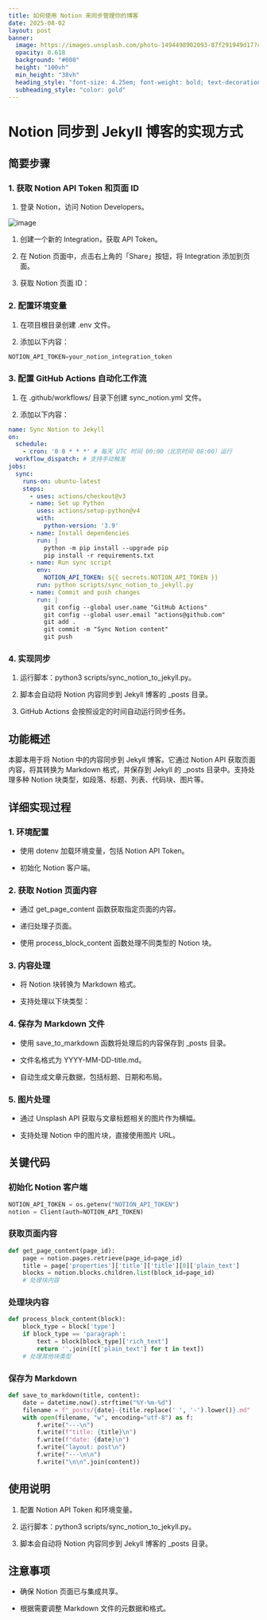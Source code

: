 ```yaml
---
title: 如何使用 Notion 来同步管理你的博客
date: 2025-08-02
layout: post
banner:
  image: https://images.unsplash.com/photo-1494498902093-87f291949d17?crop=entropy&cs=tinysrgb&fit=max&fm=jpg&ixid=M3w2OTIwMzJ8MHwxfHJhbmRvbXx8fHx8fHx8fDE3NTQxMjMzMTd8&ixlib=rb-4.1.0&q=80&w=1080
  opacity: 0.618
  background: "#000"
  height: "100vh"
  min_height: "38vh"
  heading_style: "font-size: 4.25em; font-weight: bold; text-decoration: underline"
  subheading_style: "color: gold"
---
```


# Notion 同步到 Jekyll 博客的实现方式

## 简要步骤

### 1. 获取 Notion API Token 和页面 ID

1. 登录 Notion，访问 Notion Developers。

![image](https://prod-files-secure.s3.us-west-2.amazonaws.com/a7a0cc5a-89b9-4cda-8686-1fba0ca52f40/d19c1afe-dea5-4312-9333-786b0ba83054/image.png?X-Amz-Algorithm=AWS4-HMAC-SHA256&X-Amz-Content-Sha256=UNSIGNED-PAYLOAD&X-Amz-Credential=ASIAZI2LB4664BPZZYQT%2F20250802%2Fus-west-2%2Fs3%2Faws4_request&X-Amz-Date=20250802T082836Z&X-Amz-Expires=3600&X-Amz-Security-Token=IQoJb3JpZ2luX2VjENf%2F%2F%2F%2F%2F%2F%2F%2F%2F%2FwEaCXVzLXdlc3QtMiJHMEUCIB3ed6ihsynq77ALGUhD195XI6HQGGe1u4qFlUUnwLOPAiEA8C3P0Nlql8PY1Kwn26zPegnv5CJJK13CiIzasiRwhxYq%2FwMIEBAAGgw2Mzc0MjMxODM4MDUiDNnfhM14vxQo%2B14rMSrcAzlxZys3pcJocl9WP9ggFWn9%2B2QlMmJGn4ZP0GiA%2Fsx%2F7k84TA4jCX%2B8brjVgsPOF%2BH8g62%2FY2UlrYyemLOvty%2BCSC7GUU5bUjCK0iRTCAqycDPOc1WXkU34u86m4vWJMwxv3zo8ZXvr%2BcD2vlvlCjdK%2F9%2BON29I%2BbS%2FfwtYTJwjFdk0uOSno4NB9dekFjABnBDLsoKlkRei0O6GW%2Bjb3brdE0pWU0KBnNODMdw4EpwHGGYl4IbhPk%2B0TIwTgRgW6X9ImoZyTxIxL0jgk21iDIUSeQElmgNpXvyfMY5czS0eMFzmydJdYbXg6v%2FyBOHbRef%2FmvO44BGqLUb0vzWpJ9YwGMZGuFtEA1nl90HG%2FCZ7RsNyY212y7wpLTAG6qhzgZq5LcYUuBrVsSn85gV%2BBaQiPcGv9HXUrYx1Q3SOMDf8eoq09lk72UZ9sytnLIOyCnfKw0RAUUZDl4%2BeJBDzaZG3ODWhfx4SNBTnb2loIfCGGxPCZoD1w%2Bz%2FH8zRhg3iBSi9wbuPi838i9WkHU4MrvLf7JhX6fVdgqN9FUaTY2pgmcYkrULAvAjBb8cWB14O4TMsqV3Z8wCU2ztxwS2vSYUolazL4ety%2Fw%2Fr5xyBuFuyPXm3EJDiqDl2NlWTMNfvtsQGOqUBkiXOdGs0KcEIn2SDrGzP%2BviH6tE0mKxsR9VeiTDzEt7Hr1efAcJi4LtBIi9XYfmHZsakxdDdfzEakQ%2BjUheiqwUFOlxQvoaSglXA4Y5fMEI1uQcLM4bze98FkbGjQwyMsNgI%2BAbSDLSPHBpgMMG6wPmI1j54q%2FsaSSVmfbPT2GDve%2FHIA06WkqNDlkqiWw8frU4x93NYu2EvtVyzWiSk7jZICA4U&X-Amz-Signature=256e47d4c82ad7e773164a488e7a64f9de67c09f11f442e9cdfff5d4ef9cb245&X-Amz-SignedHeaders=host&x-amz-checksum-mode=ENABLED&x-id=GetObject)

1. 创建一个新的 Integration，获取 API Token。

1. 在 Notion 页面中，点击右上角的「Share」按钮，将 Integration 添加到页面。

1. 获取 Notion 页面 ID：


### 2. 配置环境变量

1. 在项目根目录创建 .env 文件。

1. 添加以下内容：

```javascript
NOTION_API_TOKEN=your_notion_integration_token
```

### 3. 配置 GitHub Actions 自动化工作流

1. 在 .github/workflows/ 目录下创建 sync_notion.yml 文件。

1. 添加以下内容：

```yaml
name: Sync Notion to Jekyll
on:
  schedule:
    - cron: '0 0 * * *' # 每天 UTC 时间 00:00（北京时间 08:00）运行
  workflow_dispatch: # 支持手动触发
jobs:
  sync:
    runs-on: ubuntu-latest
    steps:
      - uses: actions/checkout@v3
      - name: Set up Python
        uses: actions/setup-python@v4
        with:
          python-version: '3.9'
      - name: Install dependencies
        run: |
          python -m pip install --upgrade pip
          pip install -r requirements.txt
      - name: Run sync script
        env:
          NOTION_API_TOKEN: ${{ secrets.NOTION_API_TOKEN }}
        run: python scripts/sync_notion_to_jekyll.py
      - name: Commit and push changes
        run: |
          git config --global user.name "GitHub Actions"
          git config --global user.email "actions@github.com"
          git add .
          git commit -m "Sync Notion content"
          git push
```

### 4. 实现同步

1. 运行脚本：python3 scripts/sync_notion_to_jekyll.py。

1. 脚本会自动将 Notion 内容同步到 Jekyll 博客的 _posts 目录。

1. GitHub Actions 会按照设定的时间自动运行同步任务。

## 功能概述

本脚本用于将 Notion 中的内容同步到 Jekyll 博客。它通过 Notion API 获取页面内容，将其转换为 Markdown 格式，并保存到 Jekyll 的 _posts 目录中。支持处理多种 Notion 块类型，如段落、标题、列表、代码块、图片等。

## 详细实现过程

### 1. 环境配置

- 使用 dotenv 加载环境变量，包括 Notion API Token。

- 初始化 Notion 客户端。

### 2. 获取 Notion 页面内容

- 通过 get_page_content 函数获取指定页面的内容。

- 递归处理子页面。

- 使用 process_block_content 函数处理不同类型的 Notion 块。

### 3. 内容处理

- 将 Notion 块转换为 Markdown 格式。

- 支持处理以下块类型：


### 4. 保存为 Markdown 文件

- 使用 save_to_markdown 函数将处理后的内容保存到 _posts 目录。

- 文件名格式为 YYYY-MM-DD-title.md。

- 自动生成文章元数据，包括标题、日期和布局。

### 5. 图片处理

- 通过 Unsplash API 获取与文章标题相关的图片作为横幅。

- 支持处理 Notion 中的图片块，直接使用图片 URL。

## 关键代码

### 初始化 Notion 客户端

```python
NOTION_API_TOKEN = os.getenv("NOTION_API_TOKEN")
notion = Client(auth=NOTION_API_TOKEN)
```

### 获取页面内容

```python
def get_page_content(page_id):
    page = notion.pages.retrieve(page_id=page_id)
    title = page['properties']['title']['title'][0]['plain_text']
    blocks = notion.blocks.children.list(block_id=page_id)
    # 处理块内容
```

### 处理块内容

```python
def process_block_content(block):
    block_type = block['type']
    if block_type == 'paragraph':
        text = block[block_type]['rich_text']
        return ''.join([t['plain_text'] for t in text])
    # 处理其他块类型
```

### 保存为 Markdown

```python
def save_to_markdown(title, content):
    date = datetime.now().strftime("%Y-%m-%d")
    filename = f"_posts/{date}-{title.replace(' ', '-').lower()}.md"
    with open(filename, "w", encoding="utf-8") as f:
        f.write("---\n")
        f.write(f"title: {title}\n")
        f.write(f"date: {date}\n")
        f.write("layout: post\n")
        f.write("---\n\n")
        f.write("\n\n".join(content))
```

## 使用说明

1. 配置 Notion API Token 和环境变量。

1. 运行脚本：python3 scripts/sync_notion_to_jekyll.py。

1. 脚本会自动将 Notion 内容同步到 Jekyll 博客的 _posts 目录。

## 注意事项

- 确保 Notion 页面已与集成共享。

- 根据需要调整 Markdown 文件的元数据和格式。